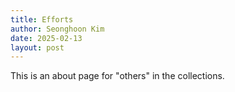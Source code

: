 ```yaml
---
title: Efforts
author: Seonghoon Kim
date: 2025-02-13
layout: post
---
```


This is an about page for "others" in the collections.
